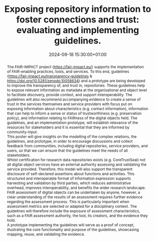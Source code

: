 ---
abstract: "The FAIR-IMPACT project (https://fair-impact.eu/) supports the implementation
  of FAIR-enabling practices, tools, and services. To this end, guidelines (https://fair-impact.eu/transparency-guidelines
  & https://doi.org/10.5281/zenodo.10058634) and a prototype are being developed to
  improve the transparency of, and trust in, repositories. These guidelines help to
  expose relevant information as metadata at the organisational and object level to
  facilitate discovery, provide context, and support interoperability. The guidelines
  will also recommend accompanying evidence to create a sense of trust in the services
  themselves and service providers with focus put on exposing information about characteristics
  (e.g. contact information), information that can help to inform a sense or status
  of trustworthiness (e.g. preservation policy), and information relating to FAIRness
  of the digital objects held. The guidelines, and an implementation prototype, will
  establish relevance of the resources for stakeholders and it is essential that they
  are informed by community-input. \n\nThis poster will give insights on the modelling
  of the complex relations, the guidelines, and prototype, in order to encourage discussions
  and collect feedback from communities, including digital repositories, service providers,
  and users, so that we can ensure that the guidelines meet the needs of all stakeholders.
  \n\nWhilst certification for research data repositories exists (e.g. CoreTrustSeal)
  not all digital object services have an external authority assessing and validating
  the service provided. Therefore, this model will also support the transparent disclosure
  of self-declared assertions about functions and activities. This structured and
  interoperable format of information expression supports harvesting and validation
  by third parties, which reduces administrative overhead, improves interoperability,
  and benefits the wider research landscape. \n\nFAIR assessment of digital objects
  can be undertaken by anyone, however, a clear understanding of the results of an
  assessment requires further evidence regarding the assessment process. This is particularly
  important when assessment metrics are selected or adapted for a disciplinary context.
  The guidelines will therefore include the exposure of assessment characteristics,
  such as a FAIR assessment authority, the tool, its creators, and the evidence they
  hold.\n\nA prototype implementing the guidelines will serve as a proof of concept,
  illustrating the core functionality and purpose of the guidelines, showcasing mapping,
  reuse, and validating the evidence."
creators:
- Maaike Verburg
- Mike Priddy
- Hervé L'Hours
- Robert Huber
- Robert Ulrich
- Ingrid Dillo
- Joy Davidson
- Charlotte Neidiger
- Linda Reijnhoudt
- Gabriela Mejias
- Parham Ramezani
- Marita Everhardt
- Oliver Parkes
date: 2024-09-18 15:30:00+01:00
document_url: https://drive.google.com/file/d/1S6gkqrbys0IayEFtZIYar5RGJAfW2Ixy/view?usp=drive_link
grand_parent: iPRES
institutions: []
keywords:
- legal and social responsibilities for dp
- scaling up
landing_page_url: https://zenodo.org/records/13495834
language: eng
layout: publication
license: Creative Commons Attribution Share-Alike 4.0 (CC-BY-SA-4.0)
notes_url: ''
parent: iPRES 2024
publication_type: poster
size: null
slides_url: ''
source_name: iPRES
stream_url: ''
title: 'Exposing repository information to foster connections and trust: evaluating
  and implementing guidelines.'
year: 2024
---